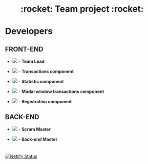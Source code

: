 <h1 align="center"> :rocket: Team project :rocket: </h1>

# Developers

## FRONT-END

- [<img src="https://img.shields.io/badge/-Denys%20Filichkin-000080" />](https://github.com/DenysPhV) -
  **Team Lead**

- [<img src="https://img.shields.io/badge/-Miroslav%20Kukhtaruk-ff6347" />](https://github.com/KMyroslav) -
  **Transactions component**

- [<img src="https://img.shields.io/badge/-Pavlo%20Oliinyk-ffff00" />](https://github.com/PavloOliinyk) -
  **Statistic component**

- [<img src="https://img.shields.io/badge/-Alexander%20Tkachuk-008000" />](https://github.com/tkauchuk) -
  **Modal window transactions component**

- [<img src="https://img.shields.io/badge/-Ruslan%20Kuzma-0000ff" />](https://github.com/ruslan3486) -
  **Registration component**

## BACK-END

- [<img src="https://img.shields.io/badge/-Illiya%20Lunev-6360F8" />](https://github.com/Illiya-Lunev) -
  **Scram Master**

- [<img src="https://img.shields.io/badge/-Andrii%20Lypovetskyi-ffa500" />](https://github.com/AndrL2311) -
  **Back-end Master**

#

[![Netlify Status](https://api.netlify.com/api/v1/badges/8d890b8d-1275-400c-b8f0-756f93077e3f/deploy-status)](https://app.netlify.com/sites/dfv-project-group-2-front/deploys)
